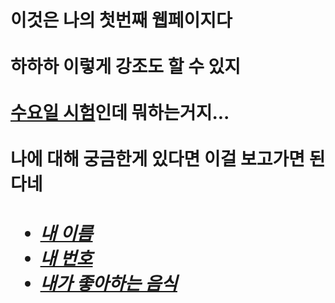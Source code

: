 
<html>
<head>
  
  <meta charset="utf-8">
</head>
<body>

<h1>이것은 나의 첫번째 웹페이지다<br><br> 하하하 <strong>이렇게 강조도 할 수 있지</strong>
<br><br><u>수요일 시험</u>인데 뭐하는거지...<br><br>
나에 대해 궁금한게 있다면 이걸 보고가면 된다네<h1>
<ul>
  <h5>
<li><a href="name.html">내 이름</a></li>
<li><a href="num.html">내 번호</a></li>
<li><a href="food.html">내가 좋아하는 음식</a></li>




</p>


